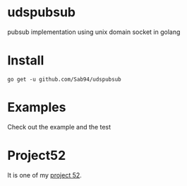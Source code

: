 # udspubsub

pubsub implementation using unix domain socket in golang

# Install

`go get -u github.com/Sab94/udspubsub`

# Examples

Check out the example and the test

# Project52

It is one of my [project 52](https://github.com/Sab94/project52).